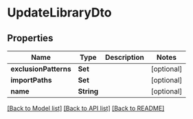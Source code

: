 # UpdateLibraryDto

## Properties
Name | Type | Description | Notes
------------ | ------------- | ------------- | -------------
**exclusionPatterns** | **Set<String>** |  | [optional] 
**importPaths** | **Set<String>** |  | [optional] 
**name** | **String** |  | [optional] 

[[Back to Model list]](../README.md#documentation-for-models) [[Back to API list]](../README.md#documentation-for-api-endpoints) [[Back to README]](../README.md)


